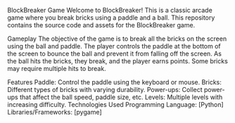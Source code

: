 BlockBreaker Game
Welcome to BlockBreaker! This is a classic arcade game where you break bricks using a paddle and a ball. This repository contains the source code and assets for the BlockBreaker game.

Gameplay
The objective of the game is to break all the bricks on the screen using the ball and paddle. The player controls the paddle at the bottom of the screen to bounce the ball and prevent it from falling off the screen. As the ball hits the bricks, they break, and the player earns points. Some bricks may require multiple hits to break.

Features
Paddle: Control the paddle using the keyboard or mouse.
Bricks: Different types of bricks with varying durability.
Power-ups: Collect power-ups that affect the ball speed, paddle size, etc.
Levels: Multiple levels with increasing difficulty.
Technologies Used
Programming Language: [Python]
Libraries/Frameworks: [pygame]
